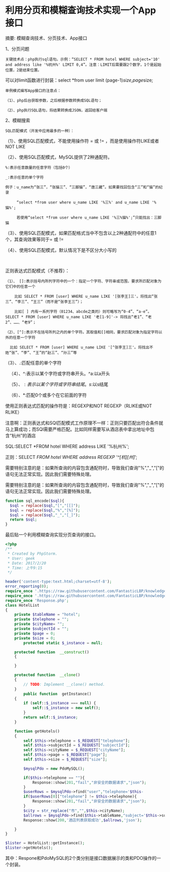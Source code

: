 # 利用分页和模糊查询技术实现一个App接口

摘要: 模糊查询技术、分页技术、App接口

1、分页问题

    关键技术点：php执行sql语句。示例：“SELECT * FROM hotel WHERE subject='10' and address like '%杭州%' LIMIT 0,4”。注意：LIMIT后需要跟2个数字，1个是起始位置，2是结束位置。

   可以对limit函数进行封装：select *from user limit (page-1)*size,page*size;

    单例模式编写App接口的注意点：
    
    （1）、php后台获取参数，之后根据参数转换成SQL语句；
    
    （2）、php执行SQL语句，将结果转换成JSON，返回给客户端

2、模糊搜索

    SQL匹配模式（开发中应用最多的一种）：

   （1）、使用SQL匹配模式，不能使用操作符 = 或 != ，而是使用操作符LIKE或者NOT LIKE

   （2）、使用SQL匹配模式，MySQL提供了2种通配符。

    %:表示任意数量的任意字符（包括0个）
    
    _:表示任意的单个字符
    
    例子：u_name为“张三”，“张猫三”、“三脚猫”，“唐三藏”。如果要找回包含“三”和“猫”的纪录
    
         “select *from user where u_name LIKE '%三%' and u_name LIKE '%猫%';
    
         若使用“select *from user where u_name LIKE '%三%猫%';”只能找出：三脚猫

   （3）、使用SQL匹配模式，如果匹配格式当中不包含以上2种通配符中的任意1个，其查询效果等同于= 或 !=

   （4）、使用SQL匹配模式，默认情况下是不区分大小写的

​    

   正则表达式匹配模式（不推荐）：

    （1）、 []:表示括号内所列字符中的一个：指定一个字符、字符串或范围，要求所匹配对象为它们中的任意一个
    
        比如 SELECT * FROM [user] WHERE u_name LIKE '[张李王]三'。将找出“张三”、“李三”、“王三”（而不是“张李王三”）；
    
        比如[ ] 内有一系列字符（01234、abcde之类的）则可略写为“0-4”、“a-e”。SELECT * FROM [user] WHERE u_name LIKE '老[1-9]'-> 将找出“老1”、“老2”、……、“老9”；
    
    （2）、[^]:表示不在括号所列之内的单个字符。其取值和[]相同，要求匹配对象为指定字符以外的任意一个字符
    
      比如 SELECT * FROM [user] WHERE u_name LIKE '[^张李王]三'。将找出不姓“张”、“李”、“王”的“赵三”、“孙三”等

  （3）、.:匹配任意的单个字符

   （4）、^:表示以某个字符或字符串开头。^a:以a开头

   （5）、$:表示以某个字符或字符串结尾。s$:以s结尾

   （6）、*:匹配0个或多个在它前面的字符

使用正则表达式匹配的操作符是：REGEXP和NOT REGEXP（RLIKE或NOT RLIKE）

注意啊：正则表达式和SQl匹配模式工作原理不一样：正则只要匹配出符合条件就马上算成功；而SQl需要严格匹配。比如同样需要写从酒店表中拿出地址中包含“杭州”的酒店

SQL:SELECT *FROM hotel WHERE address LIKE '%杭州%';

正则：SELECT *FROM hotel WHERE address REGEXP '^[杭][州]*’;


需要特别注意的是：如果所查询的内容包含通配符时，导致我们查询"%","_","["的语句无法正常实现。因此我们需要特殊处理。

需要特别注意的是：如果所查询的内容包含通配符时，导致我们查询"%","_","["的语句无法正常实现。因此我们需要特殊处理。


```php
function sql_encode($sql){
  $sql = replace($sql,"[","[[]");
  $sql = replace($sql,"%","[%]");
  $sql = replace($sql,"_","[_]");
  return $sql;
}
```

最后贴一个利用模糊查询实现分页查询的接口。

```php
<?php
/**
 * Created by PhpStorm.
 * User: geek
 * Date: 2017/2/20
 * Time: 上午9:15
 */

header('content-type:text.html;charset=utf-8');
error_reporting(0);
require_once '.https://raw.githubusercontent.com/FantasticLBP/knowledge-kit/master/model/PdoMySQL.class.php';
require_once '.https://raw.githubusercontent.com/FantasticLBP/knowledge-kit/master/model/config.php';
require_once 'Response.php';
class HotelList
{
    private $tableName = "hotel";
    private $telephone = "";
    private $cityName= "";
    private $subjectId = "";
    private $page = 0;
    private $size = 0;
        protected static $_instance = null;

    protected function  __construct()
    {

    }

    protected function  __clone()
    {
        // TODO: Implement __clone() method.
    }
        public function  getInstance()
    {
        if (self::$_instance === null) {
            self::$_instance = new self();
        }
        return self::$_instance;
    }

    function getHotels()
    {
        self.$this->telephone = $_REQUEST["telephone"];
        self.$this->subjectId = $_REQUEST["subjectId"];
        self.$this->cityName = $_REQUEST["cityName"];
        self.$this->page = $_REQUEST["page"];
        self.$this->size = $_REQUEST["size"];

        $mysqlPdo = new PdoMySQL();

        if($this->telephone == ""){
            Response::show(201,"fail","非安全的数据请求","json");
        }
        $userRows = $mysqlPdo->find("user","telephone='$this-              >telephone'");
        if($userRows[0]["telephone"] != $this->telephone){
            Response::show(201,"fail","非安全的数据请求","json");
        }
        $city = str_replace("市","",$this->cityName);
        $allrows = $mysqlPdo->find($this->tableName,"subject='$this->subjectId' and address like '%$city%'","","","","",[(intval($this->page)-1)*intval($this->size),intval($this->page)*intval($this->size)]);
        Response::show(200,'酒店列表获取成功',$allrows,'json');

    }
}

$lister = HotelList::getInstance();
$lister->getHotels();
```

其中：Respone和PdoMySQL的2个类分别是接口数据展示的类和PDO操作的一个封装。
